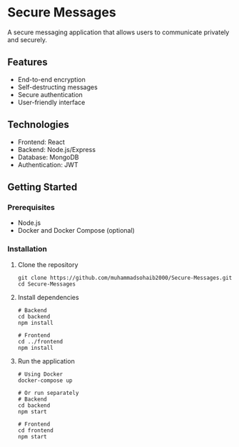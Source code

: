 # Secure Messages

A secure messaging application that allows users to communicate privately and securely.

## Features

- End-to-end encryption
- Self-destructing messages
- Secure authentication
- User-friendly interface

## Technologies

- Frontend: React
- Backend: Node.js/Express
- Database: MongoDB
- Authentication: JWT

## Getting Started

### Prerequisites

- Node.js
- Docker and Docker Compose (optional)

### Installation

1. Clone the repository
   ```
   git clone https://github.com/muhammadsohaib2000/Secure-Messages.git
   cd Secure-Messages
   ```

2. Install dependencies
   ```
   # Backend
   cd backend
   npm install
   
   # Frontend
   cd ../frontend
   npm install
   ```

3. Run the application
   ```
   # Using Docker
   docker-compose up
   
   # Or run separately
   # Backend
   cd backend
   npm start
   
   # Frontend
   cd frontend
   npm start
   ``` 